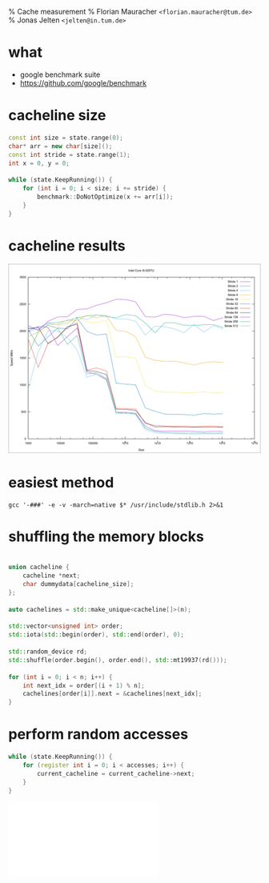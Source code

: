 % Cache measurement
% Florian Mauracher `<florian.mauracher@tum.de>`
% Jonas Jelten `<jelten@in.tum.de>`

# what

* google benchmark suite
* https://github.com/google/benchmark

# cacheline size

``` cpp
const int size = state.range(0);
char* arr = new char[size]();
const int stride = state.range(1);
int x = 0, y = 0;

while (state.KeepRunning()) {
	for (int i = 0; i < size; i += stride) {
		benchmark::DoNotOptimize(x += arr[i]);
	}
}
```

# cacheline results
![](../data/cacheline-size-speed-i5-5257U.png)

# easiest method

```
gcc '-###' -e -v -march=native $* /usr/include/stdlib.h 2>&1
```

# shuffling the memory blocks

``` cpp

union cacheline {
	cacheline *next;
	char dummydata[cacheline_size];
};

auto cachelines = std::make_unique<cacheline[]>(n);

std::vector<unsigned int> order;
std::iota(std::begin(order), std::end(order), 0);

std::random_device rd;
std::shuffle(order.begin(), order.end(), std::mt19937(rd()));

for (int i = 0; i < n; i++) {
	int next_idx = order[(i + 1) % n];
	cachelines[order[i]].next = &cachelines[next_idx];
}
```

# perform random accesses

``` cpp
while (state.KeepRunning()) {
	for (register int i = 0; i < accesses; i++) {
		current_cacheline = current_cacheline->next;
	}
}
```

![](img/bench.pdf)
